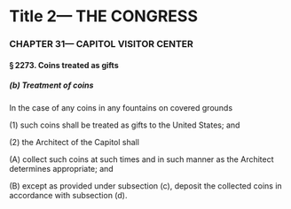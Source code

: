 
# Title 2— THE CONGRESS
### CHAPTER 31— CAPITOL VISITOR CENTER
#### § 2273. Coins treated as gifts
##### (b) Treatment of coins

In the case of any coins in any fountains on covered grounds

(1) such coins shall be treated as gifts to the United States; and

(2) the Architect of the Capitol shall

(A) collect such coins at such times and in such manner as the Architect determines appropriate; and

(B) except as provided under subsection (c), deposit the collected coins in accordance with subsection (d).
